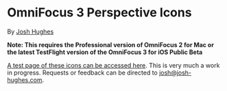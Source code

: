 # OmniFocus 3 Perspective Icons

By [Josh Hughes](http://josh-hughes.com)

**Note: This requires the Professional version of OmniFocus 2 for Mac or the latest TestFlight version of the OmniFocus 3 for iOS Public Beta**

[A test page of these icons can be accessed here](http://omnifocusicons.josh-hughes.com/v3/). This is very much a work in progress. Requests or feedback can be directed to [josh@josh-hughes.com](mailto:josh@josh-hughes.com).